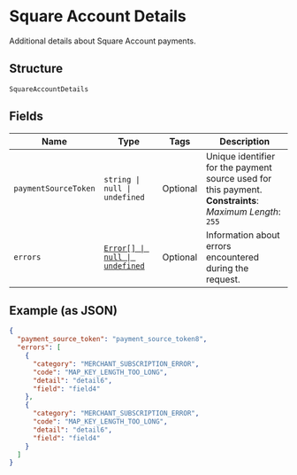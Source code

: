 
# Square Account Details

Additional details about Square Account payments.

## Structure

`SquareAccountDetails`

## Fields

| Name | Type | Tags | Description |
|  --- | --- | --- | --- |
| `paymentSourceToken` | `string \| null \| undefined` | Optional | Unique identifier for the payment source used for this payment.<br/>**Constraints**: *Maximum Length*: `255` |
| `errors` | [`Error[] \| null \| undefined`](../models/error.md) | Optional | Information about errors encountered during the request. |

## Example (as JSON)

```json
{
  "payment_source_token": "payment_source_token8",
  "errors": [
    {
      "category": "MERCHANT_SUBSCRIPTION_ERROR",
      "code": "MAP_KEY_LENGTH_TOO_LONG",
      "detail": "detail6",
      "field": "field4"
    },
    {
      "category": "MERCHANT_SUBSCRIPTION_ERROR",
      "code": "MAP_KEY_LENGTH_TOO_LONG",
      "detail": "detail6",
      "field": "field4"
    }
  ]
}
```

